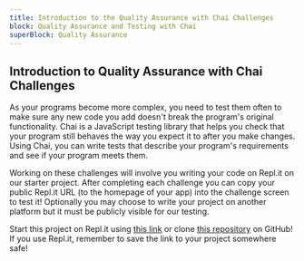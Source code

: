 ```yaml
---
title: Introduction to the Quality Assurance with Chai Challenges
block: Quality Assurance and Testing with Chai
superBlock: Quality Assurance
---
```

## Introduction to Quality Assurance with Chai Challenges

As your programs become more complex, you need to test them often to make sure any new code you add doesn't break the program's original functionality. Chai is a JavaScript testing library that helps you check that your program still behaves the way you expect it to after you make changes. Using Chai, you can write tests that describe your program's requirements and see if your program meets them.

Working on these challenges will involve you writing your code on Repl.it on our starter project. After completing each challenge you can copy your public Repl.it URL (to the homepage of your app) into the challenge screen to test it! Optionally you may choose to write your project on another platform but it must be publicly visible for our testing.

Start this project on Repl.it using [this link](https://repl.it/github/freeCodeCamp/boilerplate-mochachai) or clone [this repository](https://github.com/freeCodeCamp/boilerplate-mochachai/) on GitHub! If you use Repl.it, remember to save the link to your project somewhere safe!
